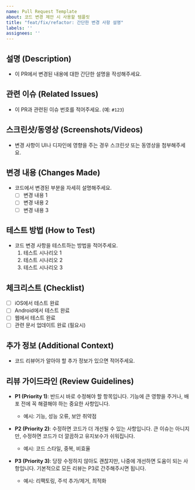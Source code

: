 ```yaml
---
name: Pull Request Template
about: 코드 변경 제안 시 사용할 템플릿
title: "feat/fix/refactor: 간단한 변경 사항 설명"
labels: ''
assignees: ''
---
```


## 설명 (Description)

- 이 PR에서 변경된 내용에 대한 간단한 설명을 작성해주세요.

## 관련 이슈 (Related Issues)

- 이 PR과 관련된 이슈 번호를 적어주세요. (예: `#123`)

## 스크린샷/동영상 (Screenshots/Videos)

- 변경 사항이 UI나 디자인에 영향을 주는 경우 스크린샷 또는 동영상을 첨부해주세요.

## 변경 내용 (Changes Made)

- 코드에서 변경된 부분을 자세히 설명해주세요.
  - [ ] 변경 내용 1
  - [ ] 변경 내용 2
  - [ ] 변경 내용 3

## 테스트 방법 (How to Test)

- 코드 변경 사항을 테스트하는 방법을 적어주세요.
  1. 테스트 시나리오 1
  2. 테스트 시나리오 2
  3. 테스트 시나리오 3

## 체크리스트 (Checklist)

- [ ] iOS에서 테스트 완료
- [ ] Android에서 테스트 완료
- [ ] 웹에서 테스트 완료
- [ ] 관련 문서 업데이트 완료 (필요시)

## 추가 정보 (Additional Context)

- 코드 리뷰어가 알아야 할 추가 정보가 있으면 적어주세요.

## 리뷰 가이드라인 (Review Guidelines)

- **P1 (Priority 1)**: 반드시 바로 수정해야 할 항목입니다. 기능에 큰 영향을 주거나, 배포 전에 꼭 해결해야 하는 중요한 사항입니다.
  - 예시: 기능, 성능 오류, 보안 취약점

- **P2 (Priority 2)**: 수정하면 코드가 더 개선될 수 있는 사항입니다. 큰 이슈는 아니지만, 수정하면 코드가 더 깔끔하고 유지보수가 쉬워집니다.
  - 예시: 코드 스타일, 중복, 비효율

- **P3 (Priority 3)**: 당장 수정하지 않아도 괜찮지만, 나중에 개선하면 도움이 되는 사항입니다. 기본적으로 모든 리뷰는 P3로 간주해주시면 됩니다.
  - 예시: 리팩토링, 주석 추가/제거, 최적화
